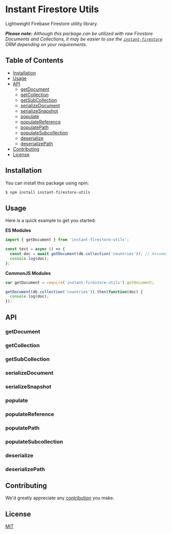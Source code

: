 # Instant Firestore Utils

Lightweight Firebase Firestore utility library.

_**Please note:** Although this package can be utilized with raw Firestore Documents and Collections, it may be easier to use the [`instant-firestore`](https://github.com/cjmyles/instant-firestore) ORM depending on your requirements._

## Table of Contents

- [Installation](#installation)
- [Usage](#usage)
- [API](#api)
  - [getDocument](#getdocument)
  - [getCollection](#getcollection)
  - [getSubCollection](#getsubcollection)
  - [serializeDocument](#serializedocument)
  - [serializeSnapshot](#serializesnapshot)
  - [populate](#populate)
  - [populateReference](#populatereference)
  - [populatePath](#populatepath)
  - [populateSubcollection](#populatesubcollection)
  - [deserialize](#deserialize)
  - [deserializePath](#deserializepath)
- [Contributing](#contributing)
- [License](#license)

## Installation

You can install this package using npm:

```bash
$ npm install instant-firestore-utils
```

## Usage

Here is a quick example to get you started:

**ES Modules**

```javascript
import { getDocument } from 'instant-firestore-utils';

const test = async () => {
  const doc = await getDocument(db.collection('countries')); // Assumes db is a Firebase Firestore reference
  console.log(doc);
};
```

**CommonJS Modules**

```javascript
var getDocument = require('instant-firestore-utils').getDocument;

getDocument(db.collection('countries')).then(function(doc) {
  console.log(doc);
});
```

## API

### getDocument

### getCollection

### getSubCollection

### serializeDocument

### serializeSnapshot

### populate

### populateReference

### populatePath

### populateSubcollection

### deserialize

### deserializePath

## Contributing

We'd greatly appreciate any [contribution](CONTRIBUTING.md) you make.

## License

[MIT](LICENSE)
